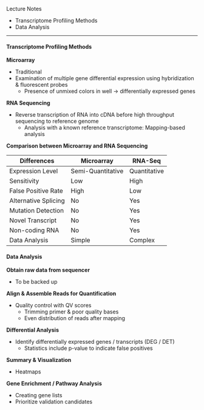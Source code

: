 Lecture Notes

- Transcriptome Profiling Methods
- Data Analysis

---
#### **Transcriptome Profiling Methods**
**Microarray**
- Traditional
- Examination of multiple gene differential expression using hybridization & fluorescent probes
	- Presence of unmixed colors in well → differentially expressed genes

**RNA Sequencing**
- Reverse transcription of RNA into cDNA before high throughput sequencing to reference genome
	- Analysis with a known reference transcriptome: Mapping-based analysis

**Comparison between Microarray and RNA Sequencing**

| Differences          | Microarray        | RNA-Seq      |
| -------------------- | ----------------- | ------------ |
| Expression Level     | Semi-Quantitative | Quantitative |
| Sensitivity          | Low               | High         |
| False Positive Rate  | High              | Low          |
| Alternative Splicing | No                | Yes          |
| Mutation Detection   | No                | Yes          |
| Novel Transcript     | No                | Yes          |
| Non-coding RNA       | No                | Yes          |
| Data Analysis        | Simple            | Complex      |


#### **Data Analysis**
**Obtain raw data from sequencer**
- To be backed up

**Align & Assemble Reads for Quantification**
- Quality control with QV scores
	- Trimming primer & poor quality bases
	- Even distribution of reads after mapping

**Differential Analysis**
- Identify differentially expressed genes / transcripts (DEG / DET)
	- Statistics include p-value to indicate false positives

**Summary & Visualization**
- Heatmaps

**Gene Enrichment / Pathway Analysis**
- Creating gene lists
- Prioritize validation candidates
